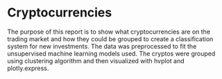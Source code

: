 # Cryptocurrencies

The purpose of this report is to show what cryptocurrencies are on the trading market and how they could be grouped to create a classification system for new investments. The data was preprocessed to fit the unsupervised machine learning models used. The cryptos were grouped using clustering algorithm and then visualized with hvplot and plotly.express.